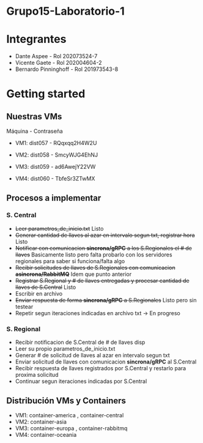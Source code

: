 # Grupo15-Laboratorio-1

# Integrantes
* Dante Aspee - Rol 202073524-7
* Vicente Gaete - Rol 202004604-2
* Bernardo Pinninghoff - Rol 201973543-8

# Getting started

## Nuestras VMs

Máquina - Contraseña

- VM1: dist057 - RQqxqq2H4W2U

- VM2: dist058 - SmcyWJG4EhNJ

- VM3: dist059 - ad6AwejY22VW

- VM4: dist060 - TbfeSr3ZTwMX

## Procesos a implementar

### S. Central

* ~~Leer parametros_de_inicio.txt~~ Listo
* ~~Generar cantidad de llaves al azar en intervalo segun txt, registrar hora~~ Listo
* ~~Notificar con comunicacion **sincrona/gRPC** a los S.Regionales el # de llaves~~ Basicamente listo pero falta probarlo con los servidores regionales para saber si funciona/falta algo
* ~~Recibir solicitudes de llaves de S.Regionales con comunicacion **asincrona/RabbitMQ**~~ Idem que punto anterior
* ~~Registrar S.Regional y # de llaves entregadas y procesar cantidad de llaves de S.Central~~ Listo
* Escribir en archivo 
* ~~Enviar respuesta de forma **sincrona/gRPC** a S.Regionales~~ Listo pero sin testear
* Repetir segun iteraciones indicadas en archivo txt -> En progreso

### S. Regional

* Recibir notificacion de S.Central de # de llaves disp
* Leer su propio parametros_de_inicio.txt
* Generar # de solicitud de llaves al azar en intervalo segun txt
* Enviar solicitud de llaves con comunicacion **sincrona/gRPC** al S.Central
* Recibir respuesta de llaves registrados por S.Central y restarlo para proxima solicitud
* Continuar segun iteraciones indicadas por S.Central


## Distribución VMs y Containers

* VM1: container-america , container-central
* VM2: container-asia
* VM3: container-europa , container-rabbitmq
* VM4: container-oceania
